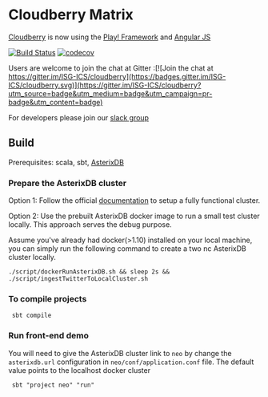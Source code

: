 # Cloudberry Matrix 


[Cloudberry](http://cloudberry.ics.uci.edu) is now using the [Play! Framework](https://www.playframework.com/) and [Angular JS](https://angular.io/)

[![Build Status](https://travis-ci.org/ISG-ICS/cloudberry.svg?branch=master)](https://travis-ci.org/ISG-ICS/cloudberry)
[![codecov](https://codecov.io/gh/ISG-ICS/cloudberry/branch/master/graph/badge.svg)](https://codecov.io/gh/ISG-ICS/cloudberry)

Users are welcome to join the chat at Gitter :[![Join the chat at https://gitter.im/ISG-ICS/cloudberry](https://badges.gitter.im/ISG-ICS/cloudberry.svg)](https://gitter.im/ISG-ICS/cloudberry?utm_source=badge&utm_medium=badge&utm_campaign=pr-badge&utm_content=badge)

For developers please join our [slack group](https://cloudberry-uci.slack.com/)

## Build

Prerequisites: scala, sbt, [AsterixDB](http://asterixdb.apache.org)

### Prepare the AsterixDB cluster
Option 1: Follow the official [documentation](https://ci.apache.org/projects/asterixdb/install.html) to setup a fully functional cluster.

Option 2: Use the prebuilt AsterixDB docker image to run a small test cluster locally. 
This approach serves the debug purpose. 

Assume you've already had docker(>1.10) installed on your local machine, 
you can simply run the following command to create a two nc AsterixDB cluster locally. 

```
./script/dockerRunAsterixDB.sh && sleep 2s && ./script/ingestTwitterToLocalCluster.sh
```

### To compile projects
```
 sbt compile
```

### Run front-end demo 
You will need to give the AsterixDB cluster link to `neo` by change the `asterixdb.url` configuration in `neo/conf/application.conf` file.
The default value points to the localhost docker cluster
```
 sbt "project neo" "run"
```
